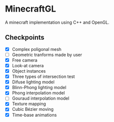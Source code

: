 # MinecraftGL

A minecraft implementation using C++ and OpenGL.

## Checkpoints

- [X] Complex poligonal mesh
- [ ] Geometric tranforms made by user
- [X] Free camera
- [X] Look-at camera
- [X] Object instances
- [X] Three types of intersection test
- [X] Difuse lighting model
- [X] Blinn-Phong lighting model
- [X] Phong interpolation model
- [ ] Gouraud interpolation model
- [X] Texture mapping
- [X] Cubic Bézier moving
- [X] Time-base animations
